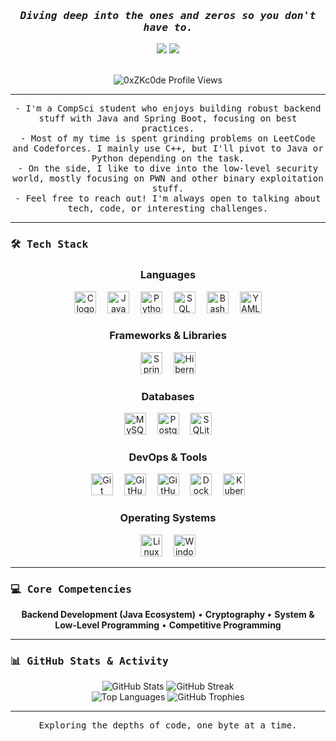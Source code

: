
<div align="center">
  <h3><em><samp>Diving deep into the ones and zeros so you don't have to.</samp></em></h3>
  
  <a href="https://www.linkedin.com/in/el-haddad-mohamed-959385254/"><img src="https://img.shields.io/badge/-LinkedIn-0A66C2?style=for-the-badge&logo=linkedin&logoColor=white"></a>
  <a href="https://github.com/0xZKc0de"><img src="https://img.shields.io/github/followers/0xZKc0de?label=Follow&style=for-the-badge&logo=github"></a>
  
  <br>

  <img src="https://komarev.com/ghpvc/?username=0xZKc0de&label=Profile%20Views&color=0e75b6&style=flat-square" alt="0xZKc0de Profile Views" /> 
</div>

---

<p align="center">
  <samp>
    - I'm a CompSci student who enjoys building robust backend stuff with Java and Spring Boot, focusing on best practices.<br>
    - Most of my time is spent grinding problems on LeetCode and Codeforces. I mainly use C++, but I'll pivot to Java or Python depending on the task.<br>
    - On the side, I like to dive into the low-level security world, mostly focusing on PWN and other binary exploitation stuff.<br>
    - Feel free to reach out! I'm always open to talking about tech, code, or interesting challenges.
  </samp>
</p>

---

### <samp>🛠️ Tech Stack</samp>

<div align="center">
  
<h3 align="center">Languages</h3>
  <p align="center">
    <img src="https://cdn.jsdelivr.net/gh/devicons/devicon/icons/c/c-original.svg" height="35" alt="C logo" />
    <img width="10" />
    <img src="https://cdn.jsdelivr.net/gh/devicons/devicon/icons/java/java-original.svg" height="35" alt="Java logo" />
    <img width="10" />
    <img src="https://cdn.jsdelivr.net/gh/devicons/devicon/icons/python/python-original.svg" height="35" alt="Python logo" />
    <img width="10" />
    <img src="https://cdn.jsdelivr.net/gh/devicons/devicon@latest/icons/azuresqldatabase/azuresqldatabase-original.svg" height="35" alt="SQL logo" />
    <img width="10" />
    <img src="https://cdn.jsdelivr.net/gh/devicons/devicon/icons/bash/bash-original.svg" height="35" alt="Bash logo" />
    <img width="10" />
    <img src="https://cdn.jsdelivr.net/gh/devicons/devicon/icons/yaml/yaml-plain.svg" height="35" alt="YAML logo" />
  </p>
  
  <h3 align="center">Frameworks & Libraries</h3>
  <p align="center">
    <img src="https://cdn.jsdelivr.net/gh/devicons/devicon/icons/spring/spring-original.svg" height="35" alt="Spring Boot logo" />
    <img width="10" />
    <img src="https://cdn.jsdelivr.net/gh/devicons/devicon/icons/hibernate/hibernate-original.svg" height="35" alt="Hibernate logo" />
  </p>

  <h3 align="center">Databases</h3>
  <p align="center">
    <img src="https://cdn.jsdelivr.net/gh/devicons/devicon/icons/mysql/mysql-original.svg" height="35" alt="MySQL logo" />
    <img width="10" />
    <img src="https://cdn.jsdelivr.net/gh/devicons/devicon/icons/postgresql/postgresql-original.svg" height="35" alt="PostgreSQL logo" />
    <img width="10" />
    <img src="https://cdn.jsdelivr.net/gh/devicons/devicon/icons/sqlite/sqlite-original.svg" height="35" alt="SQLite logo" />
  </p>
  
  <h3 align="center">DevOps & Tools</h3>
  <p align="center">
    <img src="https://cdn.jsdelivr.net/gh/devicons/devicon/icons/git/git-original.svg" height="35" alt="Git logo" />
    <img width="10" />
    <img src="https://cdn.jsdelivr.net/gh/devicons/devicon/icons/github/github-original.svg" height="35" alt="GitHub logo" />
    <img width="10" />
    <img src="https://cdn.jsdelivr.net/gh/devicons/devicon/icons/githubactions/githubactions-original.svg" height="35" alt="GitHub Actions logo" />
    <img width="10" />
    <img src="https://cdn.jsdelivr.net/gh/devicons/devicon/icons/docker/docker-original.svg" height="35" alt="Docker logo" />
    <img width="10" />
    <img src="https://cdn.jsdelivr.net/gh/devicons/devicon/icons/kubernetes/kubernetes-plain.svg" height="35" alt="Kubernetes logo" />
  </p>

  <h3 align="center">Operating Systems</h3>
  <p align="center">
    <img src="https://cdn.jsdelivr.net/gh/devicons/devicon/icons/linux/linux-original.svg" height="35" alt="Linux logo" />
    <img width="10" />
    <img src="https://cdn.jsdelivr.net/gh/devicons/devicon/icons/windows8/windows8-original.svg" height="35" alt="Windows logo" />
  </p>
  
</div>

---

### <samp>💻 Core Competencies</samp>

<div align="center">
  <b>Backend Development (Java Ecosystem)</b> •
  <b>Cryptography </b> •
  <b>System & Low-Level Programming</b> •
  <b>Competitive Programming</b>
</div>

---

### <samp>📊 GitHub Stats & Activity</samp>

<div align="center">
  <img src="https://github-readme-stats.vercel.app/api?username=0xZKc0de&show_icons=true&theme=dark&include_all_commits=true" alt="GitHub Stats">
  <img src="https://github-readme-streak-stats.herokuapp.com/?user=0xZKc0de&theme=dark" alt="GitHub Streak">
  <br>
  <img src="https://github-readme-stats.vercel.app/api/top-langs?username=0xZKc0de&show_icons=true&layout=compact&langs_count=6&theme=dark" alt="Top Languages">
  <img src="https://github-profile-trophy.vercel.app/?username=0xZKc0de&theme=dark" alt="GitHub Trophies">
</div>

---

<p align="center">
  <samp>Exploring the depths of code, one byte at a time.</samp>
</p>
